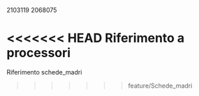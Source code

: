 2103119
2068075

<<<<<<< HEAD
Riferimento a processori
=======
Riferimento schede_madri
>>>>>>> feature/Schede_madri
